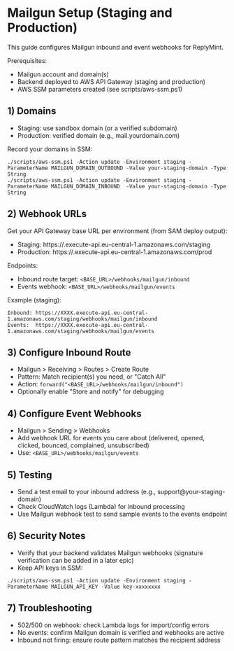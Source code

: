 # Mailgun Setup (Staging and Production)

This guide configures Mailgun inbound and event webhooks for ReplyMint.

Prerequisites:
- Mailgun account and domain(s)
- Backend deployed to AWS API Gateway (staging and production)
- AWS SSM parameters created (see scripts/aws-ssm.ps1)

## 1) Domains
- Staging: use sandbox domain (or a verified subdomain)
- Production: verified domain (e.g., mail.yourdomain.com)

Record your domains in SSM:
```
./scripts/aws-ssm.ps1 -Action update -Environment staging -ParameterName MAILGUN_DOMAIN_OUTBOUND -Value your-staging-domain -Type String
./scripts/aws-ssm.ps1 -Action update -Environment staging -ParameterName MAILGUN_DOMAIN_INBOUND  -Value your-staging-domain -Type String
```

## 2) Webhook URLs
Get your API Gateway base URL per environment (from SAM deploy output):
- Staging: https://<staging-id>.execute-api.eu-central-1.amazonaws.com/staging
- Production: https://<prod-id>.execute-api.eu-central-1.amazonaws.com/prod

Endpoints:
- Inbound route target: `<BASE_URL>/webhooks/mailgun/inbound`
- Events webhook: `<BASE_URL>/webhooks/mailgun/events`

Example (staging):
```
Inbound: https://XXXX.execute-api.eu-central-1.amazonaws.com/staging/webhooks/mailgun/inbound
Events:  https://XXXX.execute-api.eu-central-1.amazonaws.com/staging/webhooks/mailgun/events
```

## 3) Configure Inbound Route
- Mailgun > Receiving > Routes > Create Route
- Pattern: Match recipient(s) you need, or "Catch All"
- Action: `forward("<BASE_URL>/webhooks/mailgun/inbound")`
- Optionally enable "Store and notify" for debugging

## 4) Configure Event Webhooks
- Mailgun > Sending > Webhooks
- Add webhook URL for events you care about (delivered, opened, clicked, bounced, complained, unsubscribed)
- Use: `<BASE_URL>/webhooks/mailgun/events`

## 5) Testing
- Send a test email to your inbound address (e.g., support@your-staging-domain)
- Check CloudWatch logs (Lambda) for inbound processing
- Use Mailgun webhook test to send sample events to the events endpoint

## 6) Security Notes
- Verify that your backend validates Mailgun webhooks (signature verification can be added in a later epic)
- Keep API keys in SSM:
```
./scripts/aws-ssm.ps1 -Action update -Environment staging -ParameterName MAILGUN_API_KEY -Value key-xxxxxxxx
```

## 7) Troubleshooting
- 502/500 on webhook: check Lambda logs for import/config errors
- No events: confirm Mailgun domain is verified and webhooks are active
- Inbound not firing: ensure route pattern matches the recipient address
